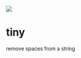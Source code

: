 
![](https://img.shields.io/badge/npm-%40fire--t%2Ftiny-brightgreen)
# tiny
remove  spaces from a string 



